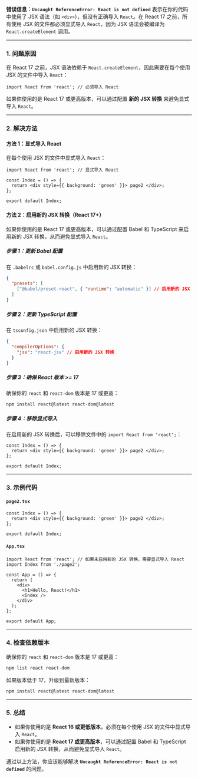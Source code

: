 **错误信息：`Uncaught ReferenceError: React is not defined`** 表示在你的代码中使用了 JSX 语法（如 `<div>`），但没有正确导入 `React`。在 React 17 之前，所有使用 JSX 的文件都必须显式导入 `React`，因为 JSX 语法会被编译为 `React.createElement` 调用。

---

### **1. 问题原因**
在 React 17 之前，JSX 语法依赖于 `React.createElement`，因此需要在每个使用 JSX 的文件中导入 `React`：
```tsx
import React from 'react'; // 必须导入 React
```

如果你使用的是 React 17 或更高版本，可以通过配置 **新的 JSX 转换** 来避免显式导入 `React`。

---

### **2. 解决方法**

#### **方法 1：显式导入 React**
在每个使用 JSX 的文件中显式导入 `React`：
```tsx
import React from 'react'; // 显式导入 React

const Index = () => {
  return <div style={{ background: 'green' }}> page2 </div>;
};

export default Index;
```

#### **方法 2：启用新的 JSX 转换（React 17+）**
如果你使用的是 React 17 或更高版本，可以通过配置 Babel 和 TypeScript 来启用新的 JSX 转换，从而避免显式导入 `React`。

##### **步骤 1：更新 Babel 配置**
在 `.babelrc` 或 `babel.config.js` 中启用新的 JSX 转换：
```json
{
  "presets": [
    ["@babel/preset-react", { "runtime": "automatic" }] // 启用新的 JSX 转换
  ]
}
```

##### **步骤 2：更新 TypeScript 配置**
在 `tsconfig.json` 中启用新的 JSX 转换：
```json
{
  "compilerOptions": {
    "jsx": "react-jsx" // 启用新的 JSX 转换
  }
}
```

##### **步骤 3：确保 React 版本 >= 17**
确保你的 `react` 和 `react-dom` 版本是 17 或更高：
```bash
npm install react@latest react-dom@latest
```

##### **步骤 4：移除显式导入**
在启用新的 JSX 转换后，可以移除文件中的 `import React from 'react';`：
```tsx
const Index = () => {
  return <div style={{ background: 'green' }}> page2 </div>;
};

export default Index;
```

---

### **3. 示例代码**

#### **`page2.tsx`**
```tsx
const Index = () => {
  return <div style={{ background: 'green' }}> page2 </div>;
};

export default Index;
```

#### **`App.tsx`**
```tsx
import React from 'react'; // 如果未启用新的 JSX 转换，需要显式导入 React
import Index from './page2';

const App = () => {
  return (
    <div>
      <h1>Hello, React!</h1>
      <Index />
    </div>
  );
};

export default App;
```

---

### **4. 检查依赖版本**
确保你的 `react` 和 `react-dom` 版本是 17 或更高：
```bash
npm list react react-dom
```

如果版本低于 17，升级到最新版本：
```bash
npm install react@latest react-dom@latest
```

---

### **5. 总结**
- 如果你使用的是 **React 16 或更低版本**，必须在每个使用 JSX 的文件中显式导入 `React`。
- 如果你使用的是 **React 17 或更高版本**，可以通过配置 Babel 和 TypeScript 启用新的 JSX 转换，从而避免显式导入 `React`。

通过以上方法，你应该能够解决 **`Uncaught ReferenceError: React is not defined`** 的问题。